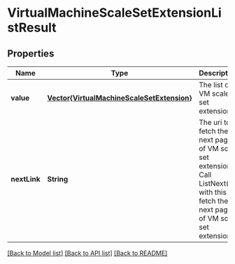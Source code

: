 # VirtualMachineScaleSetExtensionListResult


## Properties
Name | Type | Description | Notes
------------ | ------------- | ------------- | -------------
**value** | [**Vector{VirtualMachineScaleSetExtension}**](VirtualMachineScaleSetExtension.md) | The list of VM scale set extensions. | [default to nothing]
**nextLink** | **String** | The uri to fetch the next page of VM scale set extensions. Call ListNext() with this to fetch the next page of VM scale set extensions. | [optional] [default to nothing]


[[Back to Model list]](../README.md#models) [[Back to API list]](../README.md#api-endpoints) [[Back to README]](../README.md)


